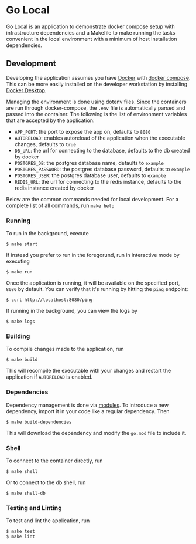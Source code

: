 Go Local
========

Go Local is an application to demonstrate docker compose setup with infrastructure dependencies and a Makefile to make running the tasks convenient in the local environment with a minimum of host installation dependencies.

## Development

Developing the application assumes you have [Docker](https://www.docker.com/) with [docker compose](https://docs.docker.com/compose/). This can be more easily installed on the developer workstation by installing [Docker Desktop](https://www.docker.com/products/docker-desktop/).

Managing the environment is done using dotenv files. Since the containers are run through docker-compose, the `.env` file is automatically parsed and passed into the container. The following is the list of environment variables that are accepted by the application:

* `APP_PORT`: the port to expose the app on, defaults to `8080`
* `AUTORELOAD`: enables autoreload of the application when the executable changes, defaults to `true`
* `DB_URL`: the url for connecting to the database, defaults to the db created by docker
* `POSTGRES_DB`: the postgres database name, defaults to `example`
* `POSTGRES_PASSWORD`: the postgres database password, defaults to `example`
* `POSTGRES_USER`: the postgres database user, defaults to `example`
* `REDIS_URL`: the url for connecting to the redis instance, defaults to the redis instance created by docker

Below are the common commands needed for local development. For a complete list of all commands, run `make help`

### Running

To run in the background, execute

```
$ make start
````

If instead you prefer to run in the foregorund, run in interactive mode by executing

```
$ make run
```

Once the application is running, it will be available on the specified port, `8080` by default. You can verify that it's running by hitting the `ping` endpoint:

```
$ curl http://localhost:8080/ping
```

If running in the background, you can view the logs by

```
$ make logs
```

### Building

To compile changes made to the application, run

```
$ make build
```

This will recompile the executable with your changes and restart the application if `AUTORELOAD` is enabled.

### Dependencies

Dependency management is done via [modules](https://go.dev/blog/using-go-modules). To introduce a new dependency, import it in your code like a regular dependency. Then

```
$ make build-dependencies
```

This will download the dependency and modify the `go.mod` file to include it.


### Shell

To connect to the container directly, run

```
$ make shell
```

Or to connect to the db shell, run

```
$ make shell-db
```

### Testing and Linting

To test and lint the application, run

```
$ make test
$ make lint
```
